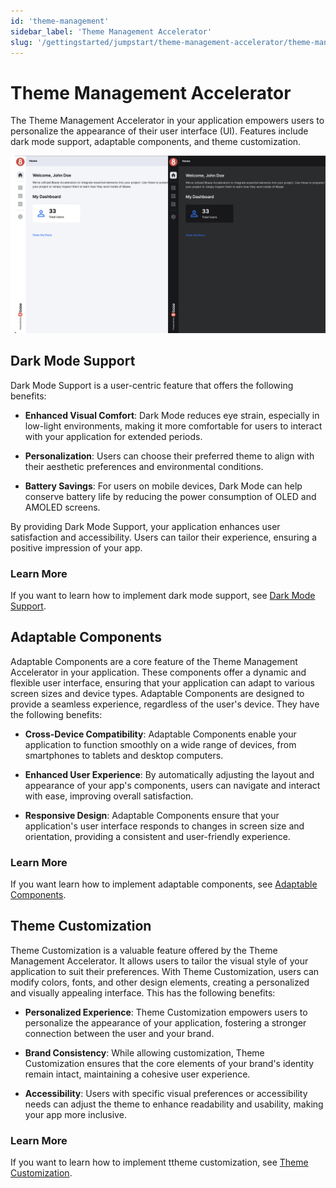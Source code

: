 ```yaml
---
id: 'theme-management'
sidebar_label: 'Theme Management Accelerator'
slug: '/gettingstarted/jumpstart/theme-management-accelerator/theme-management'
---
```

# Theme Management Accelerator

The Theme Management Accelerator in your application empowers users to personalize the appearance of their user interface (UI). Features include dark mode support, adaptable components, and theme customization.

![Theme Managment Picture](../_images/themeManagment.jpg)

## Dark Mode Support

Dark Mode Support is a user-centric feature that offers the following benefits:

- **Enhanced Visual Comfort**: Dark Mode reduces eye strain, especially in low-light environments, making it more comfortable for users to interact with your application for extended periods.

- **Personalization**: Users can choose their preferred theme to align with their aesthetic preferences and environmental conditions.

- **Battery Savings**: For users on mobile devices, Dark Mode can help conserve battery life by reducing the power consumption of OLED and AMOLED screens.

By providing Dark Mode Support, your application enhances user satisfaction and accessibility. Users can tailor their experience, ensuring a positive impression of your app.

### Learn More

If you want to learn how to implement dark mode support, see [Dark Mode Support](./darkmode-support.md).


## Adaptable Components

Adaptable Components are a core feature of the Theme Management Accelerator in your application. These components offer a dynamic and flexible user interface, ensuring that your application can adapt to various screen sizes and device types. Adaptable Components are designed to provide a seamless experience, regardless of the user's device. They have the following benefits:

- **Cross-Device Compatibility**: Adaptable Components enable your application to function smoothly on a wide range of devices, from smartphones to tablets and desktop computers.

- **Enhanced User Experience**: By automatically adjusting the layout and appearance of your app's components, users can navigate and interact with ease, improving overall satisfaction.

- **Responsive Design**: Adaptable Components ensure that your application's user interface responds to changes in screen size and orientation, providing a consistent and user-friendly experience.

### Learn More

If you want learn how to implement adaptable components, see [Adaptable Components](./adaptable-components.md).

## Theme Customization

Theme Customization is a valuable feature offered by the Theme Management Accelerator. It allows users to tailor the visual style of your application to suit their preferences. With Theme Customization, users can modify colors, fonts, and other design elements, creating a personalized and visually appealing interface. This has the following benefits:

- **Personalized Experience**: Theme Customization empowers users to personalize the appearance of your application, fostering a stronger connection between the user and your brand.

- **Brand Consistency**: While allowing customization, Theme Customization ensures that the core elements of your brand's identity remain intact, maintaining a cohesive user experience.

- **Accessibility**: Users with specific visual preferences or accessibility needs can adjust the theme to enhance readability and usability, making your app more inclusive.

### Learn More

If you want to learn how to implement ttheme customization, see [Theme Customization](./theme-customization.md).

